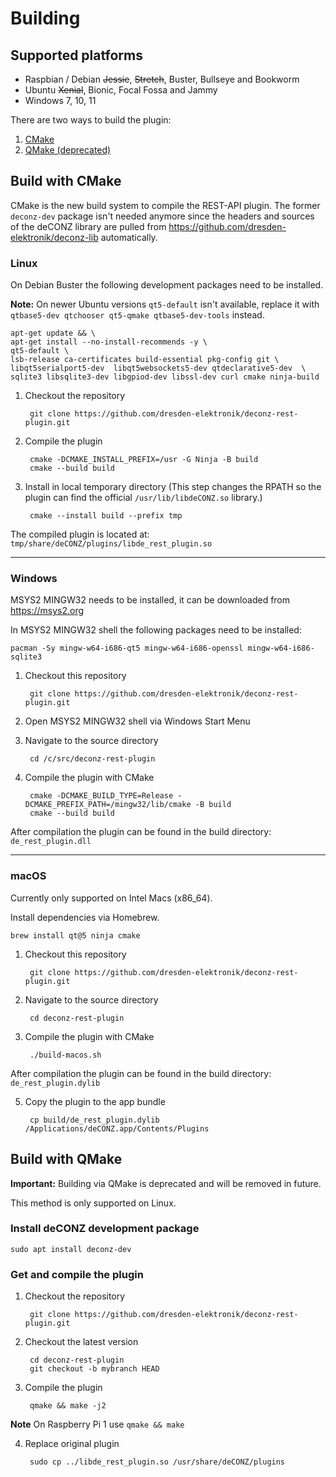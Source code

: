 # Building

## Supported platforms
* Raspbian / Debian ~~Jessie~~, ~~Stretch~~, Buster, Bullseye and Bookworm
* Ubuntu ~~Xenial~~, Bionic, Focal Fossa and Jammy
* Windows 7, 10, 11

There are two ways to build the plugin:
1. [CMake](#build-with-cmake)
2. [QMake (deprecated)](#build-with-qmake)

## Build with CMake

CMake is the new build system to compile the REST-API plugin. The former `deconz-dev` package isn't needed anymore since the headers and sources of the deCONZ library are pulled from https://github.com/dresden-elektronik/deconz-lib automatically.

### Linux

On Debian Buster the following development packages need to be installed.

**Note:** On newer Ubuntu versions `qt5-default` isn't available, replace it with `qtbase5-dev qtchooser qt5-qmake qtbase5-dev-tools` instead.

```
apt-get update && \
apt-get install --no-install-recommends -y \
qt5-default \
lsb-release ca-certificates build-essential pkg-config git \
libqt5serialport5-dev  libqt5websockets5-dev qtdeclarative5-dev  \
sqlite3 libsqlite3-dev libgpiod-dev libssl-dev curl cmake ninja-build
```

1. Checkout the repository

        git clone https://github.com/dresden-elektronik/deconz-rest-plugin.git

2. Compile the plugin

        cmake -DCMAKE_INSTALL_PREFIX=/usr -G Ninja -B build
        cmake --build build
   
3. Install in local temporary directory
   (This step changes the RPATH so the plugin can find the official `/usr/lib/libdeCONZ.so` library.)

        cmake --install build --prefix tmp

The compiled plugin is located at: `tmp/share/deCONZ/plugins/libde_rest_plugin.so`

--------

### Windows

MSYS2 MINGW32 needs to be installed, it can be downloaded from https://msys2.org 


In MSYS2 MINGW32 shell the following packages need to be installed:

```
pacman -Sy mingw-w64-i686-qt5 mingw-w64-i686-openssl mingw-w64-i686-sqlite3
```

1. Checkout this repository

        git clone https://github.com/dresden-elektronik/deconz-rest-plugin.git

2. Open MSYS2 MINGW32 shell via Windows Start Menu

3. Navigate to the source directory

        cd /c/src/deconz-rest-plugin

3. Compile the plugin with CMake


        cmake -DCMAKE_BUILD_TYPE=Release -DCMAKE_PREFIX_PATH=/mingw32/lib/cmake -B build
        cmake --build build

After compilation the plugin can be found in the build directory: `de_rest_plugin.dll`

-----------

### macOS

Currently only supported on Intel Macs (x86_64).

Install dependencies via Homebrew.

```
brew install qt@5 ninja cmake
```

1. Checkout this repository

        git clone https://github.com/dresden-elektronik/deconz-rest-plugin.git

3. Navigate to the source directory

        cd deconz-rest-plugin

4. Compile the plugin with CMake

        ./build-macos.sh

After compilation the plugin can be found in the build directory: `de_rest_plugin.dylib`

5. Copy the plugin to the app bundle

        cp build/de_rest_plugin.dylib /Applications/deCONZ.app/Contents/Plugins

## Build with QMake

**Important:** Building via  QMake is deprecated and will be removed in future.

This method is only supported on Linux.

### Install deCONZ development package

    sudo apt install deconz-dev

### Get and compile the plugin

1. Checkout the repository

        git clone https://github.com/dresden-elektronik/deconz-rest-plugin.git

2. Checkout the latest version

        cd deconz-rest-plugin
        git checkout -b mybranch HEAD

3. Compile the plugin

        qmake && make -j2

**Note** On Raspberry Pi 1 use `qmake && make`

4. Replace original plugin

        sudo cp ../libde_rest_plugin.so /usr/share/deCONZ/plugins
